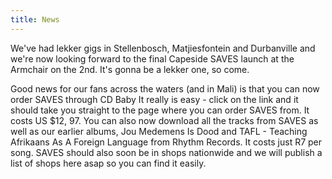 ```yaml
---
title: News
---
```


We've had lekker gigs in Stellenbosch, Matjiesfontein and Durbanville and we're now looking forward to the final Capeside SAVES launch at the Armchair on the 2nd. It's gonna be a lekker one, so come.

Good news for our fans across the waters (and in Mali) is that you can now order SAVES through CD Baby It really is easy - click on the link and it should take you straight to the page where you can order SAVES from. It costs US $12, 97. You can also now download all the tracks from SAVES as well as our earlier albums, Jou Medemens Is Dood and TAFL - Teaching Afrikaans As A Foreign Language from Rhythm Records. It costs just R7 per song. SAVES should also soon be in shops nationwide and we will publish a list of shops here asap so you can find it easily.
